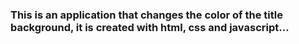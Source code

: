 ### This is an application that changes the color of the title background, it is created with html, css and javascript...
